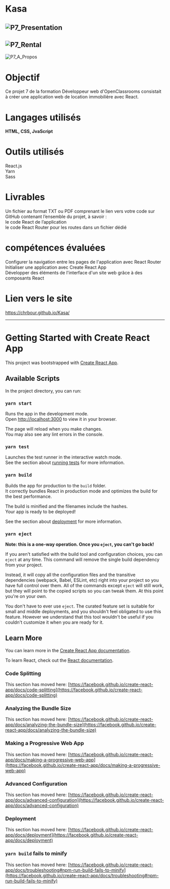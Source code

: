 # Kasa
![P7_Presentation](https://github.com/chrbour/Kasa/assets/108238838/eb00ae63-55e0-4bce-8575-eabc9b6f038a)
---
![P7_Rental](https://github.com/chrbour/Kasa/assets/108238838/2597c0d4-60f3-4eb6-a1b5-445c014d62a4)
---
![P7_A_Propos](https://github.com/chrbour/Kasa/assets/108238838/85e77b4d-d955-45d2-81c0-adfd4af37a44)

# Objectif 
Ce projet 7 de la formation Développeur web d'OpenClassrooms consistait à créer une application web de location immobilière avec React.

# Langages utilisés
**HTML, CSS, JvaScript**
# Outils utilisés
React.js  
Yarn  
Sass

# Livrables
Un fichier au format TXT ou PDF comprenant le lien vers votre code sur GitHub contenant l’ensemble du projet, à savoir :  
le code React de l’application  
le code React Router pour les routes dans un fichier dédié  

# compétences évaluées
Configurer la navigation entre les pages de l'application avec React Router  
Initialiser une application avec Create React App  
Développer des éléments de l'interface d'un site web grâce à des composants React  

# Lien vers le site
https://chrbour.github.io/Kasa/

---

# Getting Started with Create React App

This project was bootstrapped with [Create React App](https://github.com/facebook/create-react-app).

## Available Scripts

In the project directory, you can run:

### `yarn start`

Runs the app in the development mode.\
Open [http://localhost:3000](http://localhost:3000) to view it in your browser.

The page will reload when you make changes.\
You may also see any lint errors in the console.

### `yarn test`

Launches the test runner in the interactive watch mode.\
See the section about [running tests](https://facebook.github.io/create-react-app/docs/running-tests) for more information.

### `yarn build`

Builds the app for production to the `build` folder.\
It correctly bundles React in production mode and optimizes the build for the best performance.

The build is minified and the filenames include the hashes.\
Your app is ready to be deployed!

See the section about [deployment](https://facebook.github.io/create-react-app/docs/deployment) for more information.

### `yarn eject`

**Note: this is a one-way operation. Once you `eject`, you can't go back!**

If you aren't satisfied with the build tool and configuration choices, you can `eject` at any time. This command will remove the single build dependency from your project.

Instead, it will copy all the configuration files and the transitive dependencies (webpack, Babel, ESLint, etc) right into your project so you have full control over them. All of the commands except `eject` will still work, but they will point to the copied scripts so you can tweak them. At this point you're on your own.

You don't have to ever use `eject`. The curated feature set is suitable for small and middle deployments, and you shouldn't feel obligated to use this feature. However we understand that this tool wouldn't be useful if you couldn't customize it when you are ready for it.

## Learn More

You can learn more in the [Create React App documentation](https://facebook.github.io/create-react-app/docs/getting-started).

To learn React, check out the [React documentation](https://reactjs.org/).

### Code Splitting

This section has moved here: [https://facebook.github.io/create-react-app/docs/code-splitting](https://facebook.github.io/create-react-app/docs/code-splitting)

### Analyzing the Bundle Size

This section has moved here: [https://facebook.github.io/create-react-app/docs/analyzing-the-bundle-size](https://facebook.github.io/create-react-app/docs/analyzing-the-bundle-size)

### Making a Progressive Web App

This section has moved here: [https://facebook.github.io/create-react-app/docs/making-a-progressive-web-app](https://facebook.github.io/create-react-app/docs/making-a-progressive-web-app)

### Advanced Configuration

This section has moved here: [https://facebook.github.io/create-react-app/docs/advanced-configuration](https://facebook.github.io/create-react-app/docs/advanced-configuration)

### Deployment

This section has moved here: [https://facebook.github.io/create-react-app/docs/deployment](https://facebook.github.io/create-react-app/docs/deployment)

### `yarn build` fails to minify

This section has moved here: [https://facebook.github.io/create-react-app/docs/troubleshooting#npm-run-build-fails-to-minify](https://facebook.github.io/create-react-app/docs/troubleshooting#npm-run-build-fails-to-minify)
